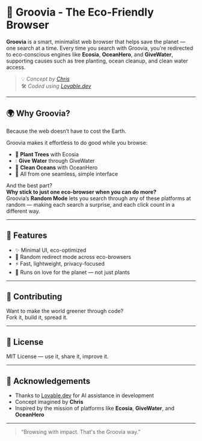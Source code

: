 # 🌱 Groovia - The Eco-Friendly Browser

**Groovia** is a smart, minimalist web browser that helps save the planet — one search at a time. Every time you search with Groovia, you're redirected to eco-conscious engines like **Ecosia**, **OceanHero**, and **GiveWater**, supporting causes such as tree planting, ocean cleanup, and clean water access.

> 💡 *Concept by [Chris](#)*  
> 🛠️ *Coded using [Lovable.dev](https://lovable.dev)*

---

## 🌍 Why Groovia?

Because the web doesn’t have to cost the Earth.

Groovia makes it effortless to do good while you browse:
- 🌳 **Plant Trees** with Ecosia  
- 💧 **Give Water** through GiveWater  
- 🌊 **Clean Oceans** with OceanHero  
- 🔁 All from one seamless, simple interface

And the best part?  
**Why stick to just one eco-browser when you can do more?**  
Groovia’s **Random Mode** lets you search through any of these platforms at random — making each search a surprise, and each click count in a different way.

---

## 🚀 Features

- ✨ Minimal UI, eco-optimized  
- 🔀 Random redirect mode across eco-browsers  
- ⚡ Fast, lightweight, privacy-focused  
- 💚 Runs on love for the planet — not just plants

---

## 💚 Contributing

Want to make the world greener through code?  
Fork it, build it, spread it.

---

## 📜 License

MIT License — use it, share it, improve it.

---

## 🙌 Acknowledgements

- Thanks to [Lovable.dev](https://lovable.dev) for AI assistance in development  
- Concept imagined by **Chris**  
- Inspired by the mission of platforms like **Ecosia**, **GiveWater**, and **OceanHero**

---

> “Browsing with impact. That's the Groovia way.”

